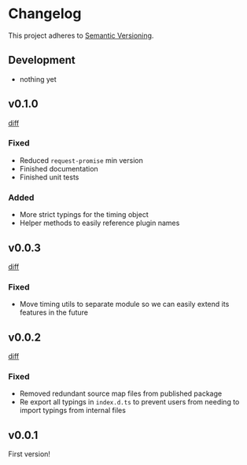 # Changelog

This project adheres to [Semantic Versioning](http://semver.org/).

## Development
- nothing yet

## v0.1.0

[diff](https://github.com/PruvoNet/cronicle-client/compare/v0.0.3...v0.1.0)

### Fixed

- Reduced `request-promise` min version
- Finished documentation
- Finished unit tests

### Added

- More strict typings for the timing object
- Helper methods to easily reference plugin names

## v0.0.3

[diff](https://github.com/PruvoNet/cronicle-client/compare/v0.0.2...v0.0.3)

### Fixed

- Move timing utils to separate module so we can easily extend its features in the future

## v0.0.2

[diff](https://github.com/PruvoNet/scronicle-client/compare/v0.0.1...v0.0.2)

### Fixed

- Removed redundant source map files from published package
- Re export all typings in `index.d.ts` to prevent users from needing to import typings from internal files

## v0.0.1

First version!
